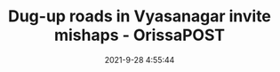 ---
"title": "Dug-up roads in Vyasanagar invite mishaps - OrissaPOST"
"date": "2021-9-28 4:55:44"
"feed_name": "GOOGLENEWSINDUSTRIAL"
"feed_website": "https://news.google.com/search?q=industrial%2Bincident&hl=en-US&gl=US&ceid=US:en"
"feed_rss": "https://news.google.com/rss/search?q=industrial%2Bincident&hl=en-US&gl=US&ceid=US:en"
"link": "https://www.orissapost.com/dug-up-roads-in-vyasanagar-invite-mishaps/"
"file": "_posts/2021-1-1-39ab430a48abd6b8caf0c3fe2ac8004440217fbc.md"
"accident": "0"
"drilling": "0"
"dead": "0"
"injured": "0"
"where": "unknown site"
"place": "unknown place"
---